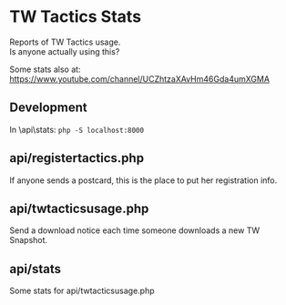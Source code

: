 TW Tactics Stats
================
Reports of TW Tactics usage.  
Is anyone actually using this?  

Some stats also at: https://www.youtube.com/channel/UCZhtzaXAvHm46Gda4umXGMA

Development
-----------
In \api\stats:
`php -S localhost:8000`

api/registertactics.php
-----------------------
If anyone sends a postcard, this is the place to put her registration info.

api/twtacticsusage.php
----------------------
Send a download notice each time someone downloads a new TW Snapshot.

api/stats
---------
Some stats for api/twtacticsusage.php
